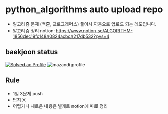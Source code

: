 # python_algorithms auto upload repo
- 알고리즘 문제 (백준, 프로그래머스) 풀이시 자동으로 업로드 되는 레포입니다.
- 알고리즘 정리 notion: https://www.notion.so/ALGORITHM-1856dec19fc148a0824acbca217db532?pvs=4


## baekjoon status
[![Solved.ac Profile](http://mazassumnida.wtf/api/generate_badge?boj=ahramo0418)](https://solved.ac/ahramo0418)
![mazandi profile](http://mazandi.herokuapp.com/api?handle=ahramo0418&theme=cold)


## Rule
- 1일 3문제 push
- 답지 X
- 어렵거나 새로운 내용은 별개로 notion에 따로 정리 
